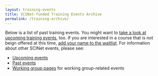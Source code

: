 ```yaml
---
layout: training-events
title: SCINet-funded Training Events Archive
permalink: /training-archive/
---
```


Below is a list of past training events. You might want to [take a look at upcoming training events](/training/training_event), too. If you are interested in a course that is not beign offered at this time, [add your name to the waitlist](https://forms.office.com/g/tVtE8wEgAt). For information about other SCINet events, please see:
* [Upcoming events](/events/upcoming_events)
* [Past events](/events-archive/)
* [Working group pages](/working-groups) for working group-related events

<br>
